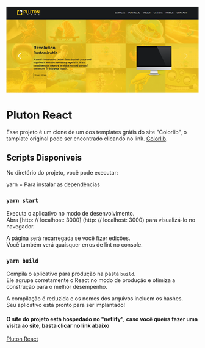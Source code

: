 ![djoz-master-react](https://github.com/ArturdaSilvaRezende/pluton-react/blob/master/pluton-theme-react.png)

# Pluton React

Esse projeto é um clone de um dos templates grátis do site "Colorlib", o tamplate original pode ser encontrado clicando no link. [Colorlib](https://colorlib.com/).

## Scripts Disponíveis

No diretório do projeto, você pode executar:

yarn = Para instalar as dependências

### `yarn start`

Executa o aplicativo no modo de desenvolvimento. \
Abra [http: // localhost: 3000] (http: // localhost: 3000) para visualizá-lo no navegador.

A página será recarregada se você fizer edições. \
Você também verá quaisquer erros de lint no console.

### `yarn build`

Compila o aplicativo para produção na pasta `build`. \
Ele agrupa corretamente o React no modo de produção e otimiza a construção para o melhor desempenho.

A compilação é reduzida e os nomes dos arquivos incluem os hashes. \
Seu aplicativo está pronto para ser implantado!

#### O site do projeto está hospedado no "netlify", caso você queira fazer uma visita ao site, basta clicar no link abaixo

[Pluton React](https://pluton-react.netlify.app/)
